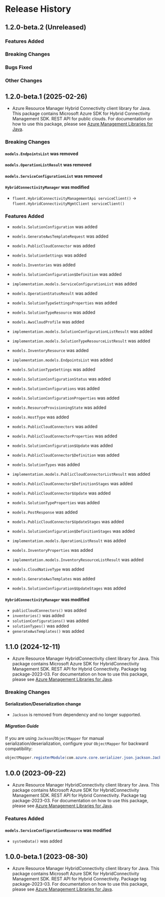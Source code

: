 # Release History

## 1.2.0-beta.2 (Unreleased)

### Features Added

### Breaking Changes

### Bugs Fixed

### Other Changes

## 1.2.0-beta.1 (2025-02-26)

- Azure Resource Manager Hybrid Connectivity client library for Java. This package contains Microsoft Azure SDK for Hybrid Connectivity Management SDK. REST API for public clouds. For documentation on how to use this package, please see [Azure Management Libraries for Java](https://aka.ms/azsdk/java/mgmt).

### Breaking Changes

#### `models.EndpointsList` was removed

#### `models.OperationListResult` was removed

#### `models.ServiceConfigurationList` was removed

#### `HybridConnectivityManager` was modified

* `fluent.HybridConnectivityManagementApi serviceClient()` -> `fluent.HybridConnectivityMgmtClient serviceClient()`

### Features Added

* `models.SolutionConfiguration` was added

* `models.GenerateAwsTemplateRequest` was added

* `models.PublicCloudConnector` was added

* `models.SolutionSettings` was added

* `models.Inventories` was added

* `models.SolutionConfiguration$Definition` was added

* `implementation.models.ServiceConfigurationList` was added

* `models.OperationStatusResult` was added

* `models.SolutionTypeSettingsProperties` was added

* `models.SolutionTypeResource` was added

* `models.AwsCloudProfile` was added

* `implementation.models.SolutionConfigurationListResult` was added

* `implementation.models.SolutionTypeResourceListResult` was added

* `models.InventoryResource` was added

* `implementation.models.EndpointsList` was added

* `models.SolutionTypeSettings` was added

* `models.SolutionConfigurationStatus` was added

* `models.SolutionConfigurations` was added

* `models.SolutionConfigurationProperties` was added

* `models.ResourceProvisioningState` was added

* `models.HostType` was added

* `models.PublicCloudConnectors` was added

* `models.PublicCloudConnectorProperties` was added

* `models.SolutionConfiguration$Update` was added

* `models.PublicCloudConnector$Definition` was added

* `models.SolutionTypes` was added

* `implementation.models.PublicCloudConnectorListResult` was added

* `models.PublicCloudConnector$DefinitionStages` was added

* `models.PublicCloudConnector$Update` was added

* `models.SolutionTypeProperties` was added

* `models.PostResponse` was added

* `models.PublicCloudConnector$UpdateStages` was added

* `models.SolutionConfiguration$DefinitionStages` was added

* `implementation.models.OperationListResult` was added

* `models.InventoryProperties` was added

* `implementation.models.InventoryResourceListResult` was added

* `models.CloudNativeType` was added

* `models.GenerateAwsTemplates` was added

* `models.SolutionConfiguration$UpdateStages` was added

#### `HybridConnectivityManager` was modified

* `publicCloudConnectors()` was added
* `inventories()` was added
* `solutionConfigurations()` was added
* `solutionTypes()` was added
* `generateAwsTemplates()` was added

## 1.1.0 (2024-12-11)

- Azure Resource Manager HybridConnectivity client library for Java. This package contains Microsoft Azure SDK for HybridConnectivity Management SDK. REST API for Hybrid Connectivity. Package tag package-2023-03. For documentation on how to use this package, please see [Azure Management Libraries for Java](https://aka.ms/azsdk/java/mgmt).

### Breaking Changes

#### Serialization/Deserialization change

- `Jackson` is removed from dependency and no longer supported.

##### Migration Guide

If you are using `Jackson`/`ObjectMapper` for manual serialization/deserialization, configure your `ObjectMapper` for backward compatibility:
```java
objectMapper.registerModule(com.azure.core.serializer.json.jackson.JacksonJsonProvider.getJsonSerializableDatabindModule());
```

## 1.0.0 (2023-09-22)

- Azure Resource Manager HybridConnectivity client library for Java. This package contains Microsoft Azure SDK for HybridConnectivity Management SDK. REST API for Hybrid Connectivity. Package tag package-2023-03. For documentation on how to use this package, please see [Azure Management Libraries for Java](https://aka.ms/azsdk/java/mgmt).

### Features Added

#### `models.ServiceConfigurationResource` was modified

* `systemData()` was added

## 1.0.0-beta.1 (2023-08-30)

- Azure Resource Manager HybridConnectivity client library for Java. This package contains Microsoft Azure SDK for HybridConnectivity Management SDK. REST API for Hybrid Connectivity. Package tag package-2023-03. For documentation on how to use this package, please see [Azure Management Libraries for Java](https://aka.ms/azsdk/java/mgmt).
